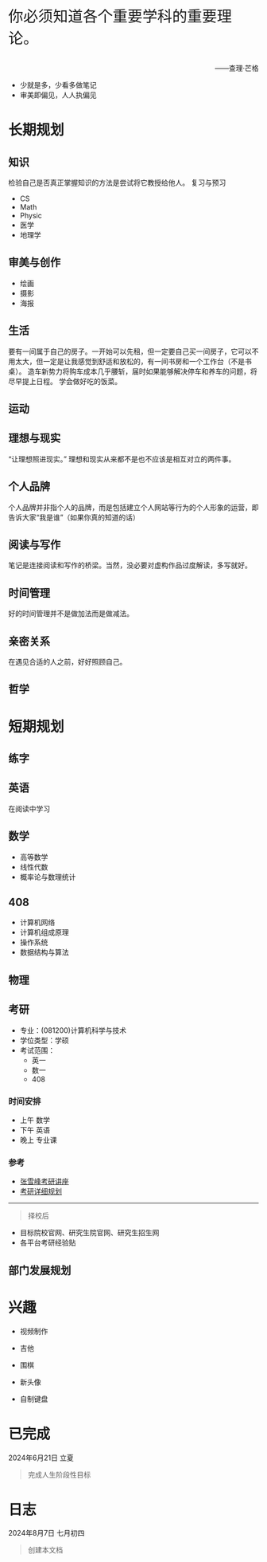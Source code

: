 <!--
    根目录 介绍这个网站
-->

<p style="font-family: Arial, sans-serif; font-size: 30px;">你必须知道各个重要学科的重要理论。</p>

<p style="text-align:right;">——查理·芒格</p>

- 少就是多，少看多做笔记
- 审美即偏见，人人执偏见

# 长期规划

## 知识
检验自己是否真正掌握知识的方法是尝试将它教授给他人。
复习与预习
- CS
- Math
- Physic
- 医学
- 地理学


## 审美与创作
- 绘画
- 摄影
- 海报

## 生活
要有一间属于自己的房子。一开始可以先租，但一定要自己买一间房子，它可以不用太大，但一定是让我感觉到舒适和放松的，有一间书房和一个工作台（不是书桌）。
造车新势力将购车成本几乎腰斩，届时如果能够解决停车和养车的问题，将尽早提上日程。
学会做好吃的饭菜。

## 运动

## 理想与现实
“让理想照进现实。”
理想和现实从来都不是也不应该是相互对立的两件事。

## 个人品牌
个人品牌并非指个人的品牌，而是包括建立个人网站等行为的个人形象的运营，即告诉大家“我是谁”（如果你真的知道的话）

## 阅读与写作
笔记是连接阅读和写作的桥梁。当然，没必要对虚构作品过度解读，多写就好。

## 时间管理
好的时间管理并不是做加法而是做减法。

## 亲密关系
在遇见合适的人之前，好好照顾自己。

## 哲学


# 短期规划

## 练字

## 英语
在阅读中学习

## 数学
- 高等数学
- 线性代数
- 概率论与数理统计

## 408
- 计算机网络
- 计算机组成原理
- 操作系统
- 数据结构与算法

## 物理

## 考研
- 专业：(081200)计算机科学与技术
- 学位类型：学硕
- 考试范围：
  - 英一
  - 数一
  - 408

### 时间安排
- 上午 数学
- 下午 英语
- 晚上 专业课

### 参考
- [张雪峰考研讲座](https://space.bilibili.com/111482334/channel/collectiondetail?sid=1552428)
- [考研详细规划](https://www.bilibili.com/video/BV1mF4m1L7H7/?spm_id_from=333.1245.0.0&vd_source=2eddfbc9defde295acdbb44678cce488)

---
> 择校后

- 目标院校官网、研究生院官网、研究生招生网
- 各平台考研经验贴

## 部门发展规划

# 兴趣

- 视频制作

- 吉他

- 围棋

- 新头像

- 自制键盘

# 已完成
2024年6月21日 立夏
> 完成人生阶段性目标

# 日志
2024年8月7日 七月初四
> 创建本文档